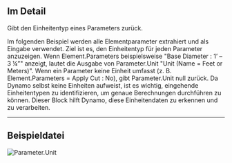 ## Im Detail

Gibt den Einheitentyp eines Parameters zurück.

Im folgenden Beispiel werden alle Elementparameter extrahiert und als Eingabe verwendet. Ziel ist es, den Einheitentyp für jeden Parameter anzuzeigen.
Wenn Element.Parameters beispielsweise "Base Diameter : 1’ – 3 ¼”" anzeigt, lautet die Ausgabe von Parameter.Unit "Unit (Name = Feet or Meters)".
Wenn ein Parameter keine Einheit umfasst (z. B. Element.Parameters = Apply Cut : No), gibt Parameter.Unit null zurück.
Da Dynamo selbst keine Einheiten aufweist, ist es wichtig, eingehende Einheitentypen zu identifizieren, um genaue Berechnungen durchführen zu können. Dieser Block hilft Dynamo, diese Einheitendaten zu erkennen und zu verarbeiten.

___
## Beispieldatei

![Parameter.Unit](./Revit.Elements.Parameter.Unit_img.jpg)
